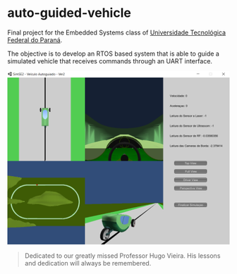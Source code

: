 # auto-guided-vehicle

Final project for the Embedded Systems class of [Universidade Tecnológica Federal do Paraná](https://utfpr.edu.br).

The objective is to develop an RTOS based system that is able to guide a simulated vehicle that receives commands through an UART interface.

![Screenshot of simulator running](./simulator/screenshot.png)


> Dedicated to our greatly missed Professor Hugo Vieira.
His lessons and dedication will always be remembered.